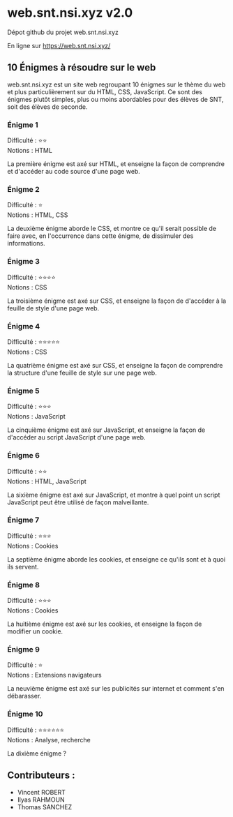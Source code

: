 # web.snt.nsi.xyz v2.0

Dépot github du projet web.snt.nsi.xyz

En ligne sur https://web.snt.nsi.xyz/

## 10 Énigmes à résoudre sur le web

web.snt.nsi.xyz est un site web regroupant 10 énigmes sur le thème du web et plus particulièrement sur du HTML, CSS, JavaScript. Ce sont des énigmes plutôt simples, plus ou moins abordables pour des élèves de SNT, soit des élèves de seconde.

### Énigme 1

Difficulté : ⭐⭐<br>
Notions : HTML

La première énigme est axé sur HTML, et enseigne la façon de comprendre et d'accéder au code source d'une page web.

### Énigme 2

Difficulté : ⭐<br>
Notions : HTML, CSS

La deuxième énigme aborde le CSS, et montre ce qu'il serait possible de faire avec, en l'occurrence dans cette énigme, de dissimuler des informations.

### Énigme 3

Difficulté : ⭐⭐⭐⭐<br>
Notions : CSS

La troisième énigme est axé sur CSS, et enseigne la façon de d'accéder à la feuille de style d'une page web.

### Énigme 4

Difficulté : ⭐⭐⭐⭐⭐<br>
Notions : CSS

La quatrième énigme est axé sur CSS, et enseigne la façon de comprendre la structure d'une feuille de style sur une page web.

### Énigme 5

Difficulté : ⭐⭐⭐<br>
Notions : JavaScript

La cinquième énigme est axé sur JavaScript, et enseigne la façon de d'accéder au script JavaScript d'une page web.

### Énigme 6

Difficulté : ⭐⭐<br>
Notions : HTML, JavaScript

La sixième énigme est axé sur JavaScript, et montre à quel point un script JavaScript peut être utilisé de façon malveillante.

### Énigme 7

Difficulté : ⭐⭐⭐<br>
Notions : Cookies

La septième énigme aborde les cookies, et enseigne ce qu'ils sont et à quoi ils servent.

### Énigme 8

Difficulté : ⭐⭐⭐<br>
Notions : Cookies

La huitième énigme est axé sur les cookies, et enseigne la façon de modifier un cookie.

### Énigme 9

Difficulté : ⭐<br>
Notions : Extensions navigateurs

La neuvième énigme est axé sur les publicités sur internet et comment s'en débarasser.

### Énigme 10

Difficulté : ⭐⭐⭐⭐⭐⭐<br>
Notions : Analyse, recherche

La dixième énigme ?

## Contributeurs :
- Vincent ROBERT
- Ilyas RAHMOUN
- Thomas SANCHEZ
